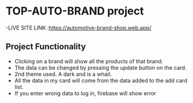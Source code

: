 # TOP-AUTO-BRAND project

-LIVE SITE LINK :https://automotive-brand-shop.web.app/

## Project Functionality
- Clicking on a brand will show all the products of that brand.
- The data can be changed by pressing the update button on the card.
- 2nd theme used. A dark and is a whait.
- All the data in my card will come from the data added to the add card list.
- If you enter wrong data to log in, firebase will show error

